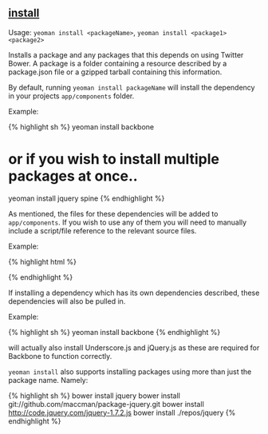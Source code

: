 

## <a href="#install" name="install">install</a>

Usage: `yeoman install <packageName>`, `yeoman install <package1> <package2>`

Installs a package and any packages that this depends on using Twitter Bower. A package is a folder containing a resource described by a package.json file or a gzipped tarball containing this information.

By default, running `yeoman install packageName` will install the dependency in your projects `app/components` folder.

Example:

{% highlight sh %}
yeoman install backbone

# or if you wish to install multiple packages at once..
yeoman install jquery spine
{% endhighlight %}

As mentioned, the files for these dependencies will be added to `app/components`. If you wish to use any of them you will need to manually include a script/file reference to the relevant source files.

Example:

{% highlight html %}
<script src="components/spine/lib/spine.js"></script>
{% endhighlight %}

If installing a dependency which has its own dependencies described, these dependencies will also be pulled in.

Example:

{% highlight sh %}
yeoman install backbone
{% endhighlight %}

will actually also install Underscore.js and jQuery.js as these are required for Backbone to function correctly.

`yeoman install` also supports installing packages using more than just the package name. Namely:

{% highlight sh %}
bower install jquery
bower install git://github.com/maccman/package-jquery.git
bower install http://code.jquery.com/jquery-1.7.2.js
bower install ./repos/jquery
{% endhighlight %}

